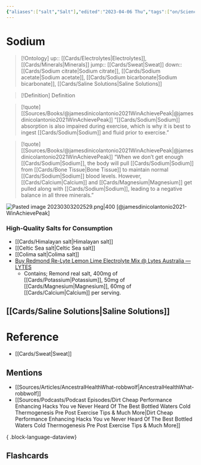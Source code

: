 ```yaml
---
{"aliases":["salt","Salt"],"edited":"2023-04-06 Thu","tags":["on/Science/Chemistry"],"date created":"2023-02-21 Tue","dg-publish":true,"permalink":"/cards/sodium/","dgPassFrontmatter":true}
---
```


# Sodium

> [!Ontology]
> up:: [[Cards/Electrolytes\|Electrolytes]], [[Cards/Minerals\|Minerals]]
> jump:: [[Cards/Sweat\|Sweat]]
> down:: [[Cards/Sodium citrate\|Sodium citrate]], [[Cards/Sodium acetate\|Sodium acetate]], [[Cards/Sodium bicarbonate\|Sodium bicarbonate]], [[Cards/Saline Solutions\|Saline Solutions]]

> [!Definition] Definition

> [!quote] [[Sources/Books/@jamesdinicolantonio2021WinAchievePeak\|@jamesdinicolantonio2021WinAchievePeak]]
> ”[[Cards/Sodium\|Sodium]]  absorption is  also  impaired  during  exercise, which  is  why  it  is  best  to  ingest [[Cards/Sodium\|Sodium]]  and  fluid  prior  to  exercise.”

> [!quote] [[Sources/Books/@jamesdinicolantonio2021WinAchievePeak\|@jamesdinicolantonio2021WinAchievePeak]]
> “When  we  don’t get  enough  [[Cards/Sodium\|Sodium]],  the  body  will  pull  [[Cards/Sodium\|Sodium]]  from  [[Cards/Bone Tissue\|Bone Tissue]]  to  maintain normal [[Cards/Sodium\|Sodium]] blood levels. However, [[Cards/Calcium\|Calcium]] and [[Cards/Magnesium\|Magnesium]] get pulled along  with  [[Cards/Sodium\|Sodium]],  leading  to  a  negative  balance  in  all  three  minerals.”

![Pasted image 20230303202529.png|400](/img/user/Extras/Images/Pasted%20image%2020230303202529.png)
[@jamesdinicolantonio2021-WinAchievePeak]

### High-Quality Salts for Consumption

- [[Cards/Himalayan salt\|Himalayan salt]]
- [[Celtic Sea salt\|Celtic Sea salt]]
- [[Colima salt\|Colima salt]]
- [Buy Redmond Re-Lyte Lemon Lime Electrolyte Mix @ Lytes Australia — LYTES](https://lytes.com.au/collections/re-lyte/products/re-lyte-electrolyte-mix-lemon-lime)
	- Contains; Remond real salt, 400mg of [[Cards/Potassium\|Potassium]], 50mg of [[Cards/Magnesium\|Magnesium]], 60mg of [[Cards/Calcium\|Calcium]] per serving.

## [[Cards/Saline Solutions\|Saline Solutions]]

# Reference

- [[Cards/Sweat\|Sweat]]

## Mentions

- [[Sources/Articles/AncestralHealthWhat-robbwolf\|AncestralHealthWhat-robbwolf]]
- [[Sources/Podcasts/Podcast Episodes/Dirt Cheap Performance Enhancing Hacks You ve Never Heard Of  The Best Bottled Waters  Cold Thermogenesis Pre Post Exercise Tips  & Much More\|Dirt Cheap Performance Enhancing Hacks You ve Never Heard Of  The Best Bottled Waters  Cold Thermogenesis Pre Post Exercise Tips  & Much More]]

{ .block-language-dataview}

## Flashcards